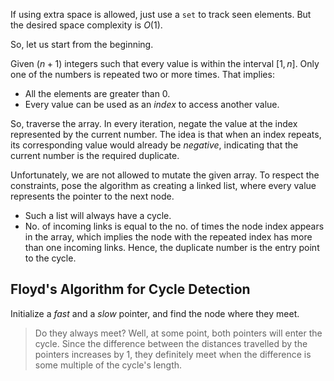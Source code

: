 If using extra space is allowed, just use a `set` to track seen elements. But the desired space complexity is $O(1)$. 

So, let us start from the beginning.

Given $(n + 1)$ integers such that every value is within the interval $[1, n]$. Only one of the numbers is repeated two or more times. That implies:

* All the elements are greater than 0.
* Every value can be used as an _index_ to access another value.

So, traverse the array. In every iteration, negate the value at the index represented by the current number. The idea is that when an index repeats, its corresponding value would already be _negative_, indicating that the current number is the required duplicate.

Unfortunately, we are not allowed to mutate the given array. To respect the constraints, pose the algorithm as creating a linked list, where every value represents the pointer to the next node. 

* Such a list will always have a cycle.
* No. of incoming links is equal to the no. of times the node index appears in the array, which implies the node with the repeated index has more than one incoming links. Hence, the duplicate number is the entry point to the cycle.

## Floyd's Algorithm for Cycle Detection

Initialize a _fast_ and a _slow_ pointer, and find the node where they meet. 

> Do they always meet? Well, at some point, both pointers will enter the cycle. Since the difference between the distances travelled by the pointers increases by 1, they definitely meet when the difference is some multiple of the cycle's length.

